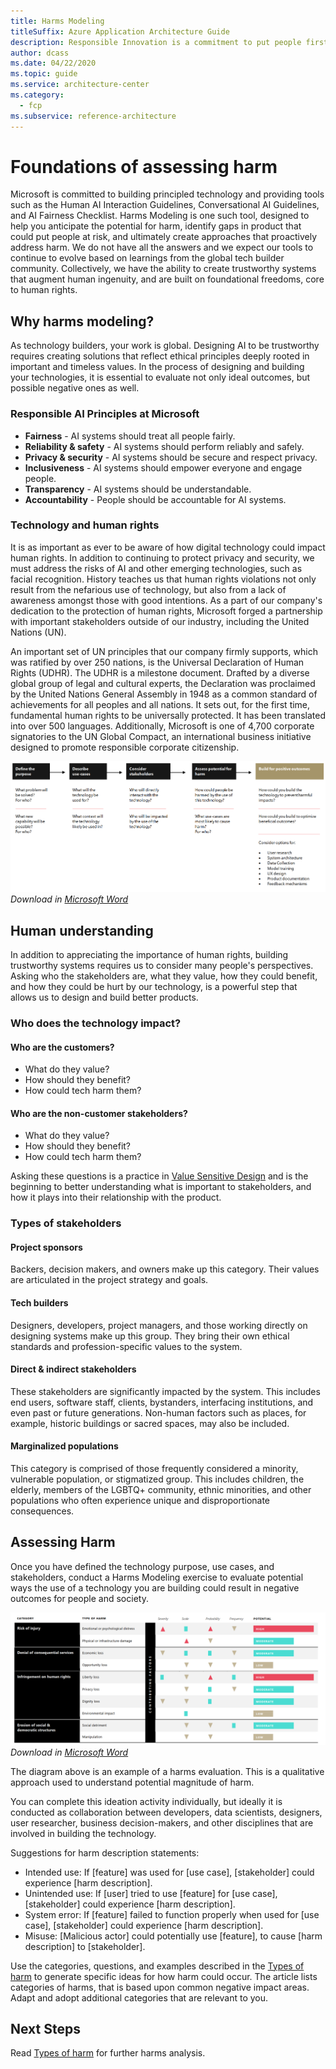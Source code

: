 ```yaml
---
title: Harms Modeling
titleSuffix: Azure Application Architecture Guide
description: Responsible Innovation is a commitment to put people first in the development of technology by understanding the stakeholders and impact of your technology
author: dcass
ms.date: 04/22/2020
ms.topic: guide
ms.service: architecture-center
ms.category:
  - fcp
ms.subservice: reference-architecture
---
```


# Foundations of assessing harm

Microsoft is committed to building principled technology and providing tools such as the Human AI Interaction Guidelines, Conversational AI Guidelines, and AI Fairness Checklist. Harms Modeling is one such tool, designed to help you anticipate the potential for harm, identify gaps in product that could put people at risk, and ultimately create approaches that proactively address harm. We do not have all the answers and we expect our tools to continue to evolve based on learnings from the global tech builder community.  Collectively, we have the ability to create trustworthy systems that augment human ingenuity, and are built on foundational freedoms, core to human rights.


## Why harms modeling?

As technology builders, your work is global. Designing AI to be trustworthy requires creating solutions that reflect ethical principles deeply rooted in important and timeless values. In the process of designing and building your technologies, it is essential to evaluate not only ideal outcomes, but possible negative ones as well. 


### Responsible AI Principles at Microsoft

* **Fairness** - AI systems should treat all people fairly.
* **Reliability & safety** - AI systems should perform reliably and safely.
* **Privacy & security** - AI systems should be secure and respect privacy.
* **Inclusiveness** - AI systems should empower everyone and engage people.
* **Transparency** - AI systems should be understandable. 
* **Accountability** - People should be accountable for AI systems.

### Technology and human rights

It is as important as ever to be aware of how digital technology could impact human rights. In addition to continuing to protect privacy and security, we must address the risks of AI and other emerging technologies, such as facial recognition. History teaches us that human rights violations not only result from the nefarious use of technology, but also from a lack of awareness amongst those with good intentions. As a part of our company's dedication to the protection of human rights, Microsoft forged a partnership with important stakeholders outside of our industry, including the United Nations (UN).

An important set of UN principles that our company firmly supports, which was ratified by over 250 nations, is the Universal Declaration of Human Rights (UDHR). The UDHR is a milestone document. Drafted by a diverse global group of legal and cultural experts, the Declaration was proclaimed by the United Nations General Assembly in 1948 as a common standard of achievements for all peoples and all nations. It sets out, for the first time, fundamental human rights to be universally protected. It has been translated into over 500 languages. Additionally, Microsoft is one of 4,700 corporate signatories to the UN Global Compact, an international business initiative designed to promote responsible corporate citizenship.

[![Stakeholder process table](../images/stakeholder-process-table.png)](../images/stakeholder-process-table.png#lightbox)
*Download in [Microsoft Word](../images/stakeholder-process-table.docx)*

## Human understanding

In addition to appreciating the importance of human rights, building trustworthy systems requires us to consider many people's perspectives. Asking who the stakeholders are, what they value, how they could benefit, and how they could be hurt by our technology, is a powerful step that allows us to design and build better products.

### Who does the technology impact?

#### Who are the customers?

- What do they value?
- How should they benefit?
- How could tech harm them?

#### Who are the non-customer stakeholders?

- What do they value?
- How should they benefit?
- How could tech harm them?

Asking these questions is a practice in [Value Sensitive Design](https://vsdesign.org/) and is the beginning to better understanding what is important to stakeholders, and how it plays into their relationship with the product.

### Types of stakeholders

#### Project sponsors

Backers, decision makers, and owners make up this category. Their values are articulated in the project strategy and goals.

#### Tech builders

Designers, developers, project managers, and those working directly on designing systems make up this group. They bring their own ethical standards and profession-specific values to the system.

#### Direct & indirect stakeholders

These stakeholders are significantly impacted by the system. This includes end users, software staff, clients, bystanders, interfacing institutions, and even past or future generations. Non-human factors such as places, for example, historic buildings or sacred spaces, may also be included.

#### Marginalized populations

This category is comprised of those frequently considered a minority, vulnerable population, or stigmatized group. This includes children, the elderly, members of the LGBTQ+ community, ethnic minorities, and other populations who often experience unique and disproportionate consequences.

## Assessing Harm 

Once you have defined the technology purpose, use cases, and stakeholders, conduct a Harms Modeling exercise to evaluate potential ways the use of a technology you are building could result in negative outcomes for people and society. 

[![Harms modeling overview](../images/harms-modeling.png)](../images/harms-modeling.png#lightbox)
*Download in [Microsoft Word](../images/harms-modeling.docx)*

The diagram above is an example of a harms evaluation. This is a qualitative approach used to understand potential magnitude of harm.

You can complete this ideation activity individually, but ideally it is conducted as collaboration between developers, data scientists, designers, user researcher, business decision-makers, and other disciplines that are involved in building the technology. 

Suggestions for harm description statements: 
- Intended use: If [feature] was used for [use case], [stakeholder] could experience [harm description]. 
- Unintended use: If [user] tried to use [feature] for [use case], [stakeholder] could experience [harm description]. 
- System error: If [feature] failed to function properly when used for [use case], [stakeholder] could experience [harm description]. 
- Misuse: [Malicious actor] could potentially use [feature], to cause [harm description] to [stakeholder]. 

Use the categories, questions, and examples described in the [Types of harm](./risk-of-injury.md) to generate specific ideas for how harm could occur. The article lists categories of harms, that is based upon common negative impact areas. Adapt and adopt additional categories that are relevant to you. 

## Next Steps

Read [Types of harm](./type-of-harm.md) for further harms analysis.

